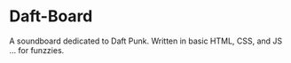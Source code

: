 # Daft-Board
A soundboard dedicated to Daft Punk. Written in basic HTML, CSS, and JS ... for funzzies.
